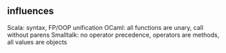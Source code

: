 ## influences


Scala: syntax, FP/OOP unification
OCaml: all functions are unary, call without parens
Smalltalk: no operator precedence, operators are methods, all values are objects
